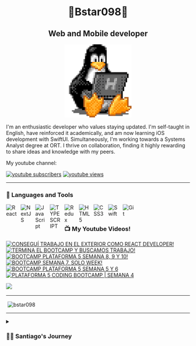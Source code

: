 
   <h1 align="center">  💫Bstar098💫 </h1>


   <h2 align="center"> Web and Mobile developer </h2>



   <p align="center">
   <img  src="https://github.com/BStar098/softwareDevelopmentGif/blob/main/linux-computer.gif"/>
   </p>

I'm an enthusiastic developer who values staying updated. I'm self-taught in English, have reinforced it academically, and am now learning iOS development with SwiftUI. Simultaneously, I'm working towards a Systems Analyst degree at ORT. I thrive on collaboration, finding it highly rewarding to share ideas and knowledge with my peers.

My youtube channel:
   <p align="left">
      <a href="https://www.youtube.com/@SantiLucero098?sub_confirmation=1">
         <img alt="youtube subscribers" title="Subscribe to my YouTube channel" src="https://custom-icon-badges.demolab.com/youtube/channel/subscribers/UC_FxWcnR2rCOpJOcv9Cbkgw?color=%23E05D44&label=SUBSCRIBE&logo=video&logoColor=white&style=for-the-badge&labelColor=CE4630](https://custom-icon-badges.demolab.com/badge/-Subscribe-red?style=for-the-badge&logo=video&logoColor=white"/></a> 
      <a href="https://www.youtube.com/@SantiLucero098">
         <img alt="youtube views" title="YouTube views" src="https://custom-icon-badges.demolab.com/youtube/channel/views/UC_FxWcnR2rCOpJOcv9Cbkgw?color=%23E1AD0E&logo=eye&logoColor=white&style=for-the-badge&labelColor=C79600"/></a> 
   </p>

---

### 🧰 Languages and Tools

<img align="left" alt="React" width="30px" style="padding-right:10px;" src="https://cdn.jsdelivr.net/gh/devicons/devicon/icons/react/react-original.svg" />
<img align="left" alt="NextJS" width="30px" style="padding-right:10px;" src="https://cdn.jsdelivr.net/gh/devicons/devicon/icons/nextjs/nextjs-original.svg" />
<img align="left" alt="JavaScript" width="30px" style="padding-right:10px;" src="https://cdn.jsdelivr.net/gh/devicons/devicon/icons/javascript/javascript-plain.svg" />
<img align="left" alt="TYPESCRIPT" width="30px" style="padding-right:10px;" src="https://cdn.jsdelivr.net/gh/devicons/devicon/icons/typescript/typescript-plain.svg" />
<img align="left" alt="Redux" width="30px" style="padding-right:10px;" src="https://cdn.jsdelivr.net/gh/devicons/devicon/icons/redux/redux-original.svg" />
<img align="left" alt="HTML5" width="30px" style="padding-right:10px;" src="https://cdn.jsdelivr.net/gh/devicons/devicon/icons/html5/html5-original.svg" />
<img align="left" alt="CSS3" width="30px" style="padding-right:10px;" src="https://cdn.jsdelivr.net/gh/devicons/devicon/icons/css3/css3-original.svg" />
<img align="left" alt="Swift" width="30px" style="padding-right:10px;" src="https://cdn.jsdelivr.net/gh/devicons/devicon/icons/swift/swift-original.svg" />
<img align="left" alt="Git" width="30px" style="padding-right:10px;" src="https://cdn.jsdelivr.net/gh/devicons/devicon/icons/git/git-original.svg" />

<br />

#

### 📺 My Youtube Videos!

<!-- BEGIN YOUTUBE-CARDS -->
[![CONSEGUÍ TRABAJO EN EL EXTERIOR COMO REACT DEVELOPER!](https://ytcards.demolab.com/?id=W1n-Vj6IOcE&title=CONSEGU%C3%8D+TRABAJO+EN+EL+EXTERIOR+COMO+REACT+DEVELOPER%21&lang=en&timestamp=1675825212&background_color=%230d1117&title_color=%23ffffff&stats_color=%23dedede&width=250&duration=525 "CONSEGUÍ TRABAJO EN EL EXTERIOR COMO REACT DEVELOPER!")](https://www.youtube.com/watch?v=W1n-Vj6IOcE)
[![TERMINA EL BOOTCAMP Y BUSCAMOS TRABAJO!](https://ytcards.demolab.com/?id=iIPqYNfB6tQ&title=TERMINA+EL+BOOTCAMP+Y+BUSCAMOS+TRABAJO%21&lang=en&timestamp=1670515578&background_color=%230d1117&title_color=%23ffffff&stats_color=%23dedede&width=250&duration=1891 "TERMINA EL BOOTCAMP Y BUSCAMOS TRABAJO!")](https://www.youtube.com/watch?v=iIPqYNfB6tQ)
[![BOOTCAMP PLATAFORMA 5 SEMANA 8, 9 Y 10!](https://ytcards.demolab.com/?id=FKey3CH4TEo&title=BOOTCAMP+PLATAFORMA+5+SEMANA+8%2C+9+Y+10%21&lang=en&timestamp=1668885818&background_color=%230d1117&title_color=%23ffffff&stats_color=%23dedede&width=250&duration=876 "BOOTCAMP PLATAFORMA 5 SEMANA 8, 9 Y 10!")](https://www.youtube.com/watch?v=FKey3CH4TEo)
[![BOOTCAMP SEMANA 7, SOLO WEEK!](https://ytcards.demolab.com/?id=Nuc86Meru_8&title=BOOTCAMP+SEMANA+7%2C+SOLO+WEEK%21&lang=en&timestamp=1667069297&background_color=%230d1117&title_color=%23ffffff&stats_color=%23dedede&width=250&duration=881 "BOOTCAMP SEMANA 7, SOLO WEEK!")](https://www.youtube.com/watch?v=Nuc86Meru_8)
[![BOOTCAMP PLATAFORMA 5 SEMANA 5 Y 6](https://ytcards.demolab.com/?id=IQHP491yk4U&title=BOOTCAMP+PLATAFORMA+5+SEMANA+5+Y+6&lang=en&timestamp=1665627260&background_color=%230d1117&title_color=%23ffffff&stats_color=%23dedede&width=250&duration=626 "BOOTCAMP PLATAFORMA 5 SEMANA 5 Y 6")](https://www.youtube.com/watch?v=IQHP491yk4U)
[![PLATAFORMA 5 CODING BOOTCAMP  |  SEMANA 4](https://ytcards.demolab.com/?id=DnCqhnKdos0&title=PLATAFORMA+5+CODING+BOOTCAMP++%7C++SEMANA+4&lang=en&timestamp=1664669170&background_color=%230d1117&title_color=%23ffffff&stats_color=%23dedede&width=250&duration=728 "PLATAFORMA 5 CODING BOOTCAMP  |  SEMANA 4")](https://www.youtube.com/watch?v=DnCqhnKdos0)
<!-- END YOUTUBE-CARDS -->



[<img src="https://custom-icon-badges.demolab.com/badge/-Subscribe%20For%20More-red?style=for-the-badge&logo=video&logoColor=white"/>](https://www.youtube.com/@SantiLucero098?sub_confirmation=1)

---

<p>&nbsp;<img align="center" src="https://github-readme-stats-git-masterrstaa-rickstaa.vercel.app/api?username=bstar098&show_icons=true&locale=en" alt="bstar098" /></p>

---

<details>
 <summary><h3>👨‍💻 Santiago's Journey</h3></summary>
It all began when I was just nine years old, and my mother bought me my first desktop computer. Despite its sluggish performance, I cherished it, and it sparked a profound interest in all things related to technology. As the years went by I became more and more interested in everything related to IT. I broke and repaired my computer several times, solved software problems by myself and learnt a lot while doing so.
In relation to software development, it became serious when I decided to enroll on a full-time coding bootcamp on 2022. This resulted in me working as a software developer for DIGITIZING MEXICO TECH, which turned me into a professional software developer!
To be continued ;)..

[youtube]: https://www.youtube.com/@SantiLucero098
